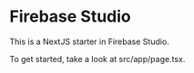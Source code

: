 # Firebase Studio
    
This is a NextJS starter in Firebase Studio.

To get started, take a look at src/app/page.tsx.
